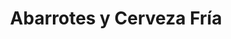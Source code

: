 ---
title: "Abarrotes y Cerveza Fría"
url: /zapopan/abarrotes-y-cerveza-fria/
shop: Lebensmittel
---